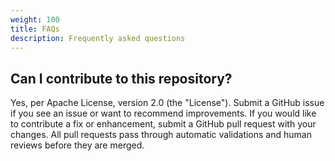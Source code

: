 ```yaml
---
weight: 100
title: FAQs
description: Frequently asked questions
---
```


## Can I contribute to this repository? 

Yes, per Apache License, version 2.0 (the "License"). Submit a GitHub issue if you see an issue or want to recommend improvements. If you would like to contribute a fix or enhancement, submit a GitHub pull request with your changes. All pull requests pass through automatic validations and human reviews before they are merged.



